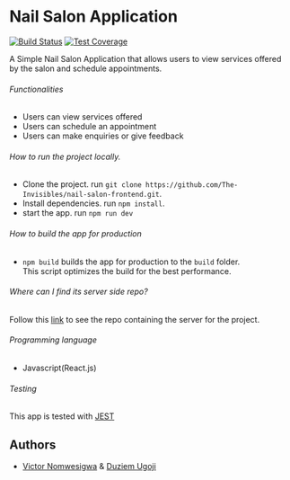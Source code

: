 # Nail Salon Application

[![Build Status](https://travis-ci.org/The-Invisibles/nail-salon-frontend.svg?branch=develop)](https://travis-ci.org/The-Invisibles/nail-salon-frontend)
[![Test Coverage](https://api.codeclimate.com/v1/badges/8400ad7728bb87ca148d/test_coverage)](https://codeclimate.com/github/The-Invisibles/nail-salon-frontend/test_coverage)

A Simple Nail Salon Application that allows users to view services offered by the salon and schedule appointments.

###### Functionalities

- Users can view services offered
- Users can schedule an appointment
- Users can make enquiries or give feedback


###### How to run the project locally.

- Clone the project. run `git clone https://github.com/The-Invisibles/nail-salon-frontend.git`.
- Install dependencies. run `npm install`.
- start the app. run `npm run dev`


###### How to build the app for production
- `npm build` builds the app for production to the `build` folder.<br />
This script optimizes the build for the best performance.


###### Where can I find its server side repo?
Follow this [link](https://github.com/The-Invisibles/nail-salon-backend) to see the repo containing the server for the project.


###### Programming language
- Javascript(React.js)

###### Testing
This app is tested with [JEST](https://jestjs.io/docs/en/tutorial-react)


## Authors

- [Victor Nomwesigwa](https://github.com/missvicki) & [Duziem Ugoji](https://github.com/nwamugo)
